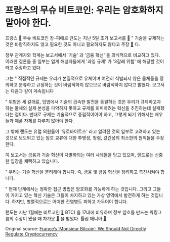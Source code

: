 # 프랑스의 무슈 비트코인: 우리는 암호화하지 말아야 한다.

프랑스  [🔗](https://cointelegraph.com/news/french-crypto-regulation-a-la-carte-context-news-perspectives) 무슈 비트코인 장-피에르 란도는 지난 5일 초기 보고서를  [🔗](https://www.mindfintech.fr/files/documents/Etudes/Landau_rapport_cryptomonnaies_2018.pdf)  " 기술을 규제하는 것은 바람직하지도 않고 필요한 것도 아니고 필요하지도 않다고 주장  [🔗](https://cointelegraph.com/tags/cryptocurrency) 다.

정부 관계자와 학계는 보고서에서 '기술' 과 '금융 혁신' 을 의식적으로 비교하고 있다. 이러한 결론들 중 일부는 업계 해설자들에게 '과잉 규제' 가 '3갈래 위험' 에 해당할 것이라고 주장하고 있다.

그는 " 직접적인 규제는 우리가 본질적으로 유체이며 여전히 식별되지 않은 물체들을 정의하고 분류하고 규정하는 것이 바람직하지 않으므로 바람직하지 않다고 밝혔다. 보고서는 다음과 같이 계속됩니다

" 위험은 세 갈래로, 입법에서 기술의 급속한 발전을 동결하는 것은 우리가 규제하고자 하는 물체의 실제 본성을 파악하지 못하고 규제를 회피하려는 혁신을 추진하는데 실패했다는 점이다. 반대로 규제는 기술적으로 중립적이어야 하고, 그렇게 되기 위해서는 배우들과 제품 자체를 다루지 않아야 한다.

그 밖에 랜도는 유럽 의원들이 '유로바이트스' 라고 알려진 것의 일부로 고려하고 있는 것으로 보도되고 있는 암호 교류에 대한 투명성, 청렴, 강건성의 최소한의 원칙들을 주장한다.

이 보고서는 금융과 기술 혁신이 차별화되는 여러 사례들을 담고 있으며, 랜드로는 신중한 입장을 채택하고 있습니다.

" 우리는 기술 혁신을 분리해야 합니다. 즉, 금융 및 금융 혁신을 장려하고 촉진시켜야 합니다.

" 현재 단계에서는 정확한 접근 방법은 암호화를 가능하게 하는 것입니다. 그리고 그들이 가지고 있는 혁신 기술은 그들이 차지하고 있는 가상 영역에서 발전하게 하는 것입니다. 하지만, 병렬적으로는 어떠한 전염병도 피하고 가두어야 합니다.

랜도는 지난 1월에는 비트코인  [🔗](https://cointelegraph.com/bitcoin-price-index)  BTC) 을 17대에 비유하며 정부 암호를 만드는 워킹그룹의 수장이 됐을 때 차가운  [🔗](https://cointelegraph.com/news/critical-monsieur-bitcoin-appointed-head-of-french-crypto-regulatory-task-force) 을 받았다. 튤립 매니아  [🔗](https://cointelegraph.com/news/tulips-bubbles-obituaries-peering-through-the-fud-about-crypto)

Original source: [France’s ‘Monsieur Bitcoin’: We Should Not Directly Regulate Cryptocurrency](https://cointelegraph.com/news/france-s-monsieur-bitcoin-we-should-not-directly-regulate-cryptocurrency)